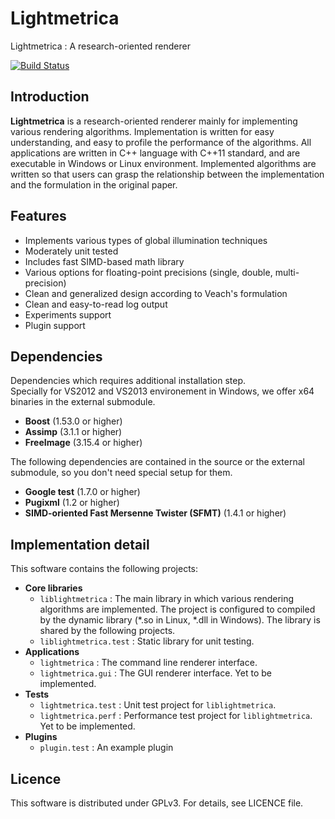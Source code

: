 
Lightmetrica
====================

Lightmetrica : A research-oriented renderer

[![Build Status](https://travis-ci.org/hi2p-perim/lightmetrica.svg?branch=master)](https://travis-ci.org/hi2p-perim/lightmetrica)

Introduction
--------------------

**Lightmetrica** is a research-oriented renderer mainly for implementing various rendering algorithms. Implementation is written for easy understanding, and easy to profile the performance of the algorithms. All applications are written in C++ language with C++11 standard, and are executable in Windows or Linux environment. Implemented algorithms are written so that users can grasp the relationship between the implementation and the formulation in the original paper.

Features
--------------------

- Implements various types of global illumination techniques
- Moderately unit tested
- Includes fast SIMD-based math library
- Various options for floating-point precisions (single, double, multi-precision)
- Clean and generalized design according to Veach's formulation
- Clean and easy-to-read log output
- Experiments support
- Plugin support

Dependencies
--------------------

Dependencies which requires additional installation step.  
Specially for VS2012 and VS2013 environement in Windows, we offer x64 binaries in the external submodule.

- **Boost** (1.53.0 or higher)
- **Assimp** (3.1.1 or higher)
- **FreeImage** (3.15.4 or higher)

The following dependencies are contained in the source or the external submodule,
so you don't need special setup for them.

- **Google test** (1.7.0 or higher)
- **Pugixml** (1.2 or higher)
- **SIMD-oriented Fast Mersenne Twister (SFMT)** (1.4.1 or higher)

<!--
How to build
--------------------

### Windows

### Linux
-->

Implementation detail
--------------------

This software contains the following projects:

- **Core libraries**
  - `liblightmetrica` : The main library in which various rendering algorithms are implemented. The project is configured to compiled by the dynamic library (*.so in Linux, *.dll in Windows). The library is shared by the following projects.
  - `liblightmetrica.test` : Static library for unit testing.
- **Applications**
  - `lightmetrica` : The command line renderer interface.
  - `lightmetrica.gui` : The GUI renderer interface. Yet to be implemented.
- **Tests**
  - `lightmetrica.test` : Unit test project for `liblightmetrica`.
  - `lightmetrica.perf` : Performance test project for `liblightmetrica`. Yet to be implemented.
- **Plugins**
  - `plugin.test` : An example plugin 

Licence
--------------------

This software is distributed under GPLv3. For details, see LICENCE file.